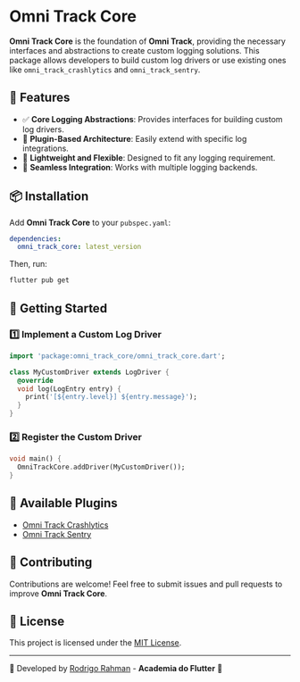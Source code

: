 # Omni Track Core


**Omni Track Core** is the foundation of **Omni Track**, providing the necessary interfaces and abstractions to create custom logging solutions. This package allows developers to build custom log drivers or use existing ones like `omni_track_crashlytics` and `omni_track_sentry`.

## 📌 Features
- ✅ **Core Logging Abstractions**: Provides interfaces for building custom log drivers.
- 🔌 **Plugin-Based Architecture**: Easily extend with specific log integrations.
- 🚀 **Lightweight and Flexible**: Designed to fit any logging requirement.
- 📡 **Seamless Integration**: Works with multiple logging backends.

## 📦 Installation

Add **Omni Track Core** to your `pubspec.yaml`:

```yaml
dependencies:
  omni_track_core: latest_version
```

Then, run:

```sh
flutter pub get
```

## 🚀 Getting Started

### 1️⃣ Implement a Custom Log Driver

```dart
import 'package:omni_track_core/omni_track_core.dart';

class MyCustomDriver extends LogDriver {
  @override
  void log(LogEntry entry) {
    print('[${entry.level}] ${entry.message}');
  }
}
```

### 2️⃣ Register the Custom Driver

```dart
void main() {
  OmniTrackCore.addDriver(MyCustomDriver());
}
```

## 📌 Available Plugins
- [Omni Track Crashlytics](https://github.com/your-repo/omni_track_crashlytics)
- [Omni Track Sentry](https://github.com/your-repo/omni_track_sentry)

## 🤝 Contributing
Contributions are welcome! Feel free to submit issues and pull requests to improve **Omni Track Core**.

## 📜 License
This project is licensed under the [MIT License](LICENSE).

---

💙 Developed by [Rodrigo Rahman](https://github.com/rodrigorahman) - **Academia do Flutter** 🚀

